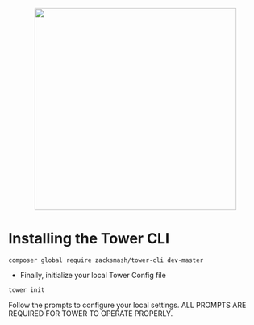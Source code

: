 <p  align="center"><img  src="http://cdn.schematik.cloud/us/image/tower-repo.png"  width="400"></p>

# Installing the Tower CLI

`composer global require zacksmash/tower-cli dev-master`

- Finally, initialize your local Tower Config file

`tower init`

Follow the prompts to configure your local settings. ALL PROMPTS ARE REQUIRED FOR TOWER TO OPERATE PROPERLY.
